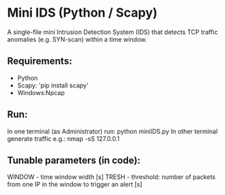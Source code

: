 # Mini IDS (Python / Scapy)

A single-file mini Intrusion Detection System (IDS) that detects TCP traffic anomalies (e.g. SYN-scan) within a time window.

## Requirements:
- Python
- Scapy: 'pip install scapy'
- Windows:Npcap

## Run:
In one terminal (as Administrator) run: python miniIDS.py
In other terminal generate traffic e.g.: nmap  -sS 127.0.0.1

## Tunable parameters (in code):
WINDOW - time window width [s]
TRESH - threshold: number of packets from one IP in the window to trigger an alert [s]
